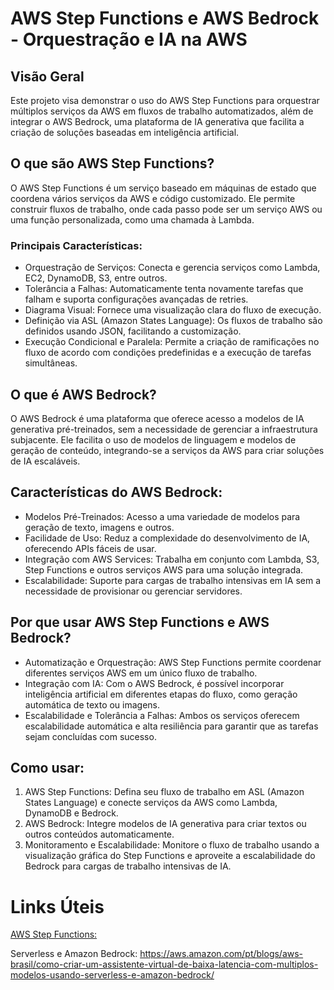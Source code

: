 # AWS Step Functions e AWS Bedrock - Orquestração e IA na AWS

## Visão Geral

Este projeto visa demonstrar o uso do AWS Step Functions para orquestrar múltiplos serviços da AWS em fluxos de trabalho automatizados, além de integrar o AWS Bedrock, uma plataforma de IA generativa que facilita a criação de soluções baseadas em inteligência artificial.

## O que são AWS Step Functions?

O AWS Step Functions é um serviço baseado em máquinas de estado que coordena vários serviços da AWS e código customizado. Ele permite construir fluxos de trabalho, onde cada passo pode ser um serviço AWS ou uma função personalizada, como uma chamada à Lambda.

### Principais Características:
- Orquestração de Serviços: Conecta e gerencia serviços como Lambda, EC2, DynamoDB, S3, entre outros.
- Tolerância a Falhas: Automaticamente tenta novamente tarefas que falham e suporta configurações avançadas de retries.
- Diagrama Visual: Fornece uma visualização clara do fluxo de execução.
- Definição via ASL (Amazon States Language): Os fluxos de trabalho são definidos usando JSON, facilitando a customização.
- Execução Condicional e Paralela: Permite a criação de ramificações no fluxo de acordo com condições predefinidas e a execução de tarefas simultâneas.

## O que é AWS Bedrock?
O AWS Bedrock é uma plataforma que oferece acesso a modelos de IA generativa pré-treinados, sem a necessidade de gerenciar a infraestrutura subjacente. Ele facilita o uso de modelos de linguagem e modelos de geração de conteúdo, integrando-se a serviços da AWS para criar soluções de IA escaláveis.

## Características do AWS Bedrock:
- Modelos Pré-Treinados: Acesso a uma variedade de modelos para geração de texto, imagens e outros.
- Facilidade de Uso: Reduz a complexidade do desenvolvimento de IA, oferecendo APIs fáceis de usar.
- Integração com AWS Services: Trabalha em conjunto com Lambda, S3, Step Functions e outros serviços AWS para uma solução integrada.
- Escalabilidade: Suporte para cargas de trabalho intensivas em IA sem a necessidade de provisionar ou gerenciar servidores.

## Por que usar AWS Step Functions e AWS Bedrock?
- Automatização e Orquestração: AWS Step Functions permite coordenar diferentes serviços AWS em um único fluxo de trabalho.
- Integração com IA: Com o AWS Bedrock, é possível incorporar inteligência artificial em diferentes etapas do fluxo, como geração automática de texto ou imagens.
- Escalabilidade e Tolerância a Falhas: Ambos os serviços oferecem escalabilidade automática e alta resiliência para garantir que as tarefas sejam concluídas com sucesso.

## Como usar:
1. AWS Step Functions: Defina seu fluxo de trabalho em ASL (Amazon States Language) e conecte serviços da AWS como Lambda, DynamoDB e Bedrock.
2. AWS Bedrock: Integre modelos de IA generativa para criar textos ou outros conteúdos automaticamente.
3. Monitoramento e Escalabilidade: Monitore o fluxo de trabalho usando a visualização gráfica do Step Functions e aproveite a escalabilidade do Bedrock para cargas de trabalho intensivas de IA.

# Links Úteis
[AWS Step Functions:](https://aws.amazon.com/pt/step-functions/)

Serverless e Amazon Bedrock: https://aws.amazon.com/pt/blogs/aws-brasil/como-criar-um-assistente-virtual-de-baixa-latencia-com-multiplos-modelos-usando-serverless-e-amazon-bedrock/

 
